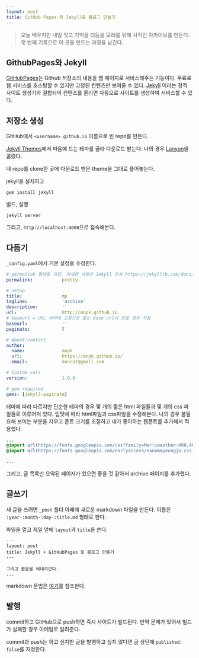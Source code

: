 ```yaml
---
layout: post
title: GitHub Pages 와 Jekyll로 블로그 만들기
---
```


> 오늘 배우지만 내일 잊고 기억을 더듬을 모레를 위해 사적인 아카이브를 만든다. 첫 번째 기록으로 이 곳을 만드는 과정을 남긴다.


## GithubPages와 Jekyll

[GitHubPages](https://pages.github.com/)는 Github 저장소의 내용을 웹 페이지로 서비스해주는 기능이다.
무료로 웹 서비스를 호스팅할 수 있지만 고정된 컨텐츠만 보여줄 수 있다.
[Jekyll](https://jekyllrb-ko.github.io/) 이라는 정적 사이트 생성기와 결합되어 컨텐츠를 올리면 자동으로 사이트를 생성하여 서비스할 수 있다.

## 저장소 생성
GitHub에서 `<username>.github.io` 이름으로 빈 repo를 만든다.

[Jekyll Themes](http://jekyllthemes.org/)에서 마음에 드는 테마를 골라 다운로드 받는다. 나의 경우 [Lanyon](https://github.com/poole/lanyon)을 골랐다.

내 repo를 clone한 곳에 다운로드 받은 theme을 그대로 풀어놓는다.

jekyll을 설치하고

```
gem install jekyll

```

빌드, 실행

```
jekyll server
```

그리고, `http://localhost:4000`으로 접속해본다.



## 다듬기

`_config.yaml`에서 기본 설정을 수정한다.

```yaml
# permalink 형태를 지정. 자세한 내용은 Jekyll 문서 https://jekyllrb.com/docs/permalinks/ 참조.
permalink:           pretty

# Setup
title:               mp
tagline:             'archive'
description:         ''
url:                 http://mnpk.github.io
# baseurl = URL 이하에 고정으로 붙는 base url이 있을 경우 지정
baseurl:             ''
paginate:            5

# About/contact
author:
  name:              mnpk
  url:               https://mnpk.github.io/
  email:             mnncat@gmail.com

# Custom vars
version:             1.0.0

# gem required
gems: [jekyll-paginate]
```

테마에 따라 다르지만 단순한 테마의 경우 몇 개의 짧은 html 파일들과 몇 개의 css 파일들로 이루어져 있다.
입맛에 따라 html파일과 css파일을 수정해본다.
나의 경우 불필요해 보이는 부분을 지우고 폰트 크기를 조절하고 내가 좋아하는 웹폰트를 추가해서 적용했다.

```css
...
@import url(https://fonts.googleapis.com/css?family=Merriweather:400,400italic,700);
@import url(https://fonts.googleapis.com/earlyaccess/nanummyeongjo.css);

...
```

그리고, 글 목록만 요약된 페이지가 있으면 좋을 것 같아서 archive 페이지를 추가했다.


## 글쓰기
새 글을 쓰려면 `_post` 폴더 아래에 새로운 markdown 파일을 만든다. 이름은 `:year-:month-:day-:title.md` 형태로 한다.

파일을 열고 제일 앞에 `layout`과 `title`을 쓴다.
```
---
layout: post
title: Jekyll + GitHubPages 로 블로그 만들기
---

그리고 본문을 써내려간다.
...
```

markdown 문법은 [여기](https://guides.github.com/features/mastering-markdown/)를 참조한다.



## 발행

commit하고 GitHub으로 push하면 즉시 사이트가 빌드된다. 만약 문제가 있어서 빌드가 실패할 경우 이메일로 알려준다.

commit과 push는 하고 싶지만 글을 발행하고 싶지 않다면 글 상단에 `published: false`를 지정한다.

